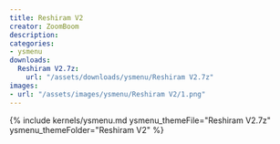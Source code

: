 ```yaml
---
title: Reshiram V2
creator: ZoomBoom
description: 
categories:
- ysmenu
downloads:
  Reshiram V2.7z:
    url: "/assets/downloads/ysmenu/Reshiram V2.7z"
images:
- url: "/assets/images/ysmenu/Reshiram V2/1.png"
---
```


{% include kernels/ysmenu.md ysmenu_themeFile="Reshiram V2.7z" ysmenu_themeFolder="Reshiram V2" %}
